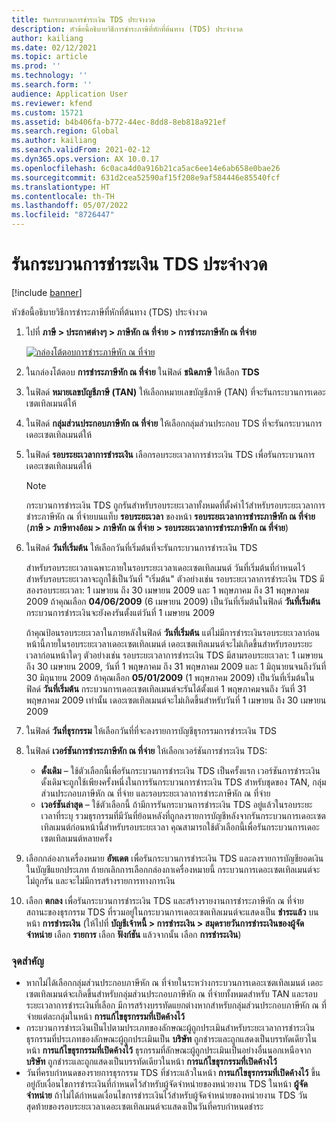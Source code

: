 ```yaml
---
title: รันกระบวนการชําระเงิน TDS ประจำงวด
description: หัวข้อนี้อธิบายวิธีการชำระภาษีที่หักที่ต้นทาง (TDS) ประจำงวด
author: kailiang
ms.date: 02/12/2021
ms.topic: article
ms.prod: ''
ms.technology: ''
ms.search.form: ''
audience: Application User
ms.reviewer: kfend
ms.custom: 15721
ms.assetid: b4b406fa-b772-44ec-8dd8-8eb818a921ef
ms.search.region: Global
ms.author: kailiang
ms.search.validFrom: 2021-02-12
ms.dyn365.ops.version: AX 10.0.17
ms.openlocfilehash: 6c0aca4d0a916b21ca5ac6ee14e6ab658e0bae26
ms.sourcegitcommit: 631d2cea52590af15f208e9af584446e85540fcf
ms.translationtype: HT
ms.contentlocale: th-TH
ms.lasthandoff: 05/07/2022
ms.locfileid: "8726447"
---
```

# <a name="run-the-periodic-tds-settlement-process"></a>รันกระบวนการชําระเงิน TDS ประจำงวด

[!include [banner](../includes/banner.md)]

หัวข้อนี้อธิบายวิธีการชำระภาษีที่หักที่ต้นทาง (TDS) ประจำงวด

1. ไปที่ **ภาษี \> ประกาศต่างๆ \> ภาษีหัก ณ ที่จ่าย \> การชำระภาษีหัก ณ ที่จ่าย**

    [![กล่องโต้ตอบการชำระภาษีหัก ณ ที่จ่าย](./media/apac-ind-TDS-47.png)](./media/apac-ind-TDS-47.png)

2. ในกล่องโต้ตอบ **การชำระภาษีหัก ณ ที่จ่าย** ในฟิลด์ **ชนิดภาษี** ให้เลือก **TDS**
3. ในฟิลด์ **หมายเลขบัญชีภาษี (TAN)** ให้เลือกหมายเลขบัญชีภาษี (TAN) ที่จะรันกระบวนการเดอะเซตเทิลเมนต์ให้
4. ในฟิลด์ **กลุ่มส่วนประกอบภาษีหัก ณ ที่จ่าย** ให้เลือกกลุ่มส่วนประกอบ TDS ที่จะรันกระบวนการเดอะเซตเทิลเมนต์ให้
5. ในฟิลด์ **รอบระยะเวลาการชําระเงิน** เลือกรอบระยะเวลาการชําระเงิน TDS เพื่อรันกระบวนการเดอะเซตเทิลเมนต์ให้

    > [!NOTE]
    > กระบวนการชําระเงิน TDS ถูกรันสำหรับรอบระยะเวลาทั้งหมดที่ตั้งค่าไว้สำหรับรอบระยะเวลาการชําระภาษีหัก ณ ที่จ่ายบนแท็บ **รอบระยะเวลา** ของหน้า **รอบระยะเวลาการชําระภาษีหัก ณ ที่จ่าย** (**ภาษี \> ภาษีทางอ้อม \> ภาษีหัก ณ ที่จ่าย \> รอบระยะเวลาการชําระภาษีหัก ณ ที่จ่าย**)

6. ในฟิลด์ **วันที่เริ่มต้น** ให้เลือกวันที่เริ่มต้นที่จะรันกระบวนการชําระเงิน TDS

    สำหรับรอบระยะเวลาเฉพาะภายในรอบระยะเวลาเดอะเซตเทิลเมนต์ วันที่เริ่มต้นที่กําหนดไว้สำหรับรอบระยะเวลาจะถูกใช้เป็นวันที่ "เริ่มต้น" ตัวอย่างเช่น รอบระยะเวลาการชำระเงิน TDS มีสองรอบระยะเวลา: 1 เมษายน ถึง 30 เมษายน 2009 และ 1 พฤษภาคม ถึง 31 พฤษภาคม 2009 ถ้าคุณเลือก **04/06/2009** (6 เมษายน 2009) เป็นวันที่เริ่มต้นในฟิลด์ **วันที่เริ่มต้น** กระบวนการชําระเงินจะยังคงรันตั้งแต่วันที่ 1 เมษายน 2009

    ถ้าคุณป้อนรอบระยะเวลาในภายหลังในฟิลด์ **วันที่เริ่มต้น** แต่ไม่มีการชําระเงินรอบระยะเวลาก่อนหน้านี้ภายในรอบระยะเวลาเดอะเซตเทิลเมนต์ เดอะเซตเทิลเมนต์จะไม่เกิดขึ้นสำหรับรอบระยะเวลาก่อนหน้าใดๆ ตัวอย่างเช่น รอบระยะเวลาการชําระเงิน TDS มีสามรอบระยะเวลา: 1 เมษายน ถึง 30 เมษายน 2009, วันที่ 1 พฤษภาคม ถึง 31 พฤษภาคม 2009 และ 1 มิถุนายนจนถึงวันที่ 30 มิถุนายน 2009 ถ้าคุณเลือก **05/01/2009** (1 พฤษภาคม 2009) เป็นวันที่เริ่มต้นในฟิลด์ **วันที่เริ่มต้น** กระบวนการเดอะเซตเทิลเมนต์จะรันได้ตั้งแต่ 1 พฤษภาคมจนถึง วันที่ 31 พฤษภาคม 2009 เท่านั้น เดอะเซตเทิลเมนต์จะไม่เกิดขึ้นสำหรับวันที่ 1 เมษายน ถึง 30 เมษายน 2009

7. ในฟิลด์ **วันที่ธุรกรรม** ให้เลือกวันที่ที่จะลงรายการบัญชีธุรกรรมการชําระเงิน TDS
8. ในฟิลด์ **เวอร์ชันการชำระภาษีหัก ณ ที่จ่าย** ให้เลือกเวอร์ชันการชำระเงิน TDS:

     - **ดั้งเดิม** – ใช้ตัวเลือกนี้เพื่อรันกระบวนการชําระเงิน TDS เป็นครั้งแรก เวอร์ชันการชําระเงินดั้งเดิมจะถูกใช้เพียงครั้งหนึ่งในการรันกระบวนการชําระเงิน TDS สำหรับชุดของ TAN, กลุ่มส่วนประกอบภาษีหัก ณ ที่จ่าย และรอบระยะเวลาการชําระภาษีหัก ณ ที่จ่าย
    - **เวอร์ชันล่าสุด** – ใช้ตัวเลือกนี้ ถ้ามีการรันกระบวนการชําระเงิน TDS อยู่แล้วในรอบระยะเวลาที่ระบุ รวมธุรกรรมที่มีวันที่ย้อนหลังที่ถูกลงรายการบัญชีหลังจากรันกระบวนการเดอะเซตเทิลเมนต์ก่อนหน้านี้สำหรับรอบระยะเวลา คุณสามารถใช้ตัวเลือกนี้เพื่อรันกระบวนการเดอะเซตเทิลเมนต์หลายครั้ง

9. เลือกกล่องกาเครื่องหมาย **อัพเดต** เพื่อรันกระบวนการชําระเงิน TDS และลงรายการบัญชียอดเงินในบัญชีแยกประเภท ถ้ายกเลิกการเลือกกล่องกาเครื่องหมายนี้ กระบวนการเดอะเซตเทิลเมนต์จะไม่ถูกรัน และจะไม่มีการสร้างรายการทางการเงิน
10. เลือก **ตกลง** เพื่อรันกระบวนการชําระเงิน TDS และสร้างรายงานการชําระภาษีหัก ณ ที่จ่าย สถานะของธุรกรรม TDS ที่รวมอยู่ในกระบวนการเดอะเซตเทิลเมนต์จะแสดงเป็น **ชําระแล้ว** บนหน้า **การชําระเงิน** (ให้ไปที่ **บัญชีเจ้าหนี้ \> การชําระเงิน \> สมุดรายวันการชําระเงินของผู้จัดจำหน่าย** เลือก **รายการ** เลือก **ฟังก์ชัน** แล้วจากนั้น เลือก **การชําระเงิน**)

### <a name="important-points"></a>จุดสําคัญ

- หากไม่ได้เลือกกลุ่มส่วนประกอบภาษีหัก ณ ที่จ่ายในระหว่างกระบวนการเดอะเซตเทิลเมนต์ เดอะเซตเทิลเมนต์จะเกิดขึ้นสำหรับกลุ่มส่วนประกอบภาษีหัก ณ ที่จ่ายทั้งหมดสำหรับ TAN และรอบระยะเวลาการชําระเงินที่เลือก มีการสร้างบรรทัดแยกต่างหากสำหรับกลุ่มส่วนประกอบภาษีหัก ณ ที่จ่ายแต่ละกลุ่มในหน้า **การแก้ไขธุรกรรมที่เปิดค้างไว้**
- กระบวนการชําระเงินเป็นไปตามประเภทของลักษณะผู้ถูกประเมินสำหรับระยะเวลาการชําระเงิน ธุรกรรมที่ประเภทของลักษณะผู้ถูกประเมินเป็น **บริษัท** ถูกชำระและถูกแสดงเป็นบรรทัดเดียวในหน้า **การแก้ไขธุรกรรมที่เปิดค้างไว้** ธุรกรรมที่ลักษณะผู้ถูกประเมินเป็นอย่างอื่นนอกเหนือจาก **บริษัท** ถูกชำระและถูกแสดงเป็นบรรทัดเดียวในหน้า **การแก้ไขธุรกรรมที่เปิดค้างไว้**
- วันที่ครบกําหนดของรายการธุรกรรม TDS ที่ชำระแล้วในหน้า **การแก้ไขธุรกรรมที่เปิดค้างไว้** ขึ้นอยู่กับเงื่อนไขการชำระเงินที่กําหนดไว้สำหรับผู้จัดจำหน่ายของหน่วยงาน TDS ในหน้า **ผู้จัดจำหน่าย** ถ้าไม่ได้กําหนดเงื่อนไขการชําระเงินไว้สำหรับผู้จัดจำหน่ายของหน่วยงาน TDS วันสุดท้ายของรอบระยะเวลาเดอะเซตเทิลเมนต์จะแสดงเป็นวันที่ครบกําหนดชําระ
